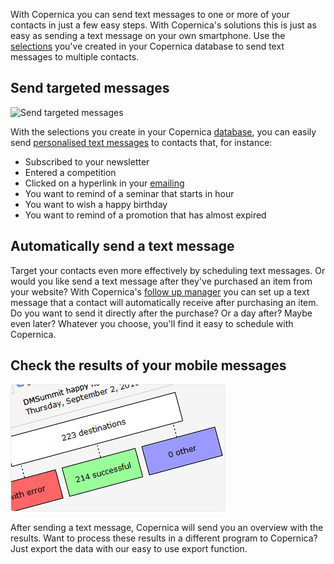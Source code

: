 With Copernica you can send text messages to one or more of your
contacts in just a few easy steps. With Copernica's solutions this is
just as easy as sending a text message on your own smartphone. Use the
[selections](./define-target-groups-with-selections.md "Segment using selections")
you've created in your Copernica database to send text messages to
multiple contacts.

Send targeted messages
----------------------

![Send targeted
messages](../images/send-mobile-text-message-thumb.png "Send targeted messages")

With the selections you create in your Copernica
[database](./creating-your-own-databases.md "Creating your own database"),
you can easily send [personalised text messages](./create-your-text-message.md "Create")
to contacts that, for instance:

-   Subscribed to your newsletter
-   Entered a competition
-   Clicked on a hyperlink in your [emailing](./emailings.md "Emailings")
-   You want to remind of a seminar that starts in hour
-   You want to wish a happy birthday
-   You want to remind of a promotion that has almost expired

Automatically send a text message
---------------------------------

Target your contacts even more effectively by scheduling text messages.
Or would you like send a text message after they've purchased an item
from your website? With Copernica's [follow up manager](./automate-campaigns.md "Automate your campaigns")
you can set up a text message that a contact will automatically receive
after purchasing an item. Do you want to send it directly after the
purchase? Or a day after? Maybe even later? Whatever you choose, you'll
find it easy to schedule with Copernica.

Check the results of your mobile messages
-----------------------------------------

![Check the results of your mobile mailing](../images/mobile-text-message-statistics-thumb.png "Check the results of your mobile mailing")

After sending a text message, Copernica will send you an overview with
the results. Want to process these results in a different program to
Copernica? Just export the data with our easy to use export function.
